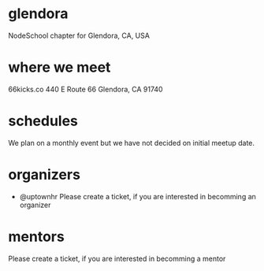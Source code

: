 # glendora
NodeSchool chapter for Glendora, CA, USA

# where we meet
66kicks.co
440 E Route 66
Glendora, CA 91740

# schedules
We plan on a monthly event but we have not decided on initial meetup date. 

# organizers
- @uptownhr
Please create a ticket, if you are interested in becomming an organizer

# mentors
Please create a ticket, if you are interested in becomming a mentor
